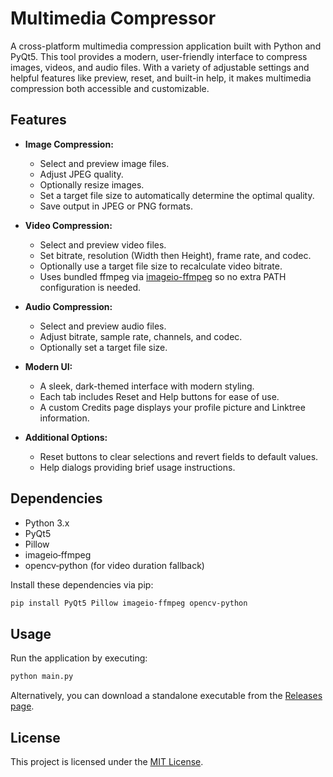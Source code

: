 
# Multimedia Compressor

A cross-platform multimedia compression application built with Python and PyQt5. This tool provides a modern, user-friendly interface to compress images, videos, and audio files. With a variety of adjustable settings and helpful features like preview, reset, and built-in help, it makes multimedia compression both accessible and customizable.

## Features

- **Image Compression:**
  - Select and preview image files.
  - Adjust JPEG quality.
  - Optionally resize images.
  - Set a target file size to automatically determine the optimal quality.
  - Save output in JPEG or PNG formats.

- **Video Compression:**
  - Select and preview video files.
  - Set bitrate, resolution (Width then Height), frame rate, and codec.
  - Optionally use a target file size to recalculate video bitrate.
  - Uses bundled ffmpeg via [imageio-ffmpeg](https://pypi.org/project/imageio-ffmpeg/) so no extra PATH configuration is needed.

- **Audio Compression:**
  - Select and preview audio files.
  - Adjust bitrate, sample rate, channels, and codec.
  - Optionally set a target file size.

- **Modern UI:**
  - A sleek, dark-themed interface with modern styling.
  - Each tab includes Reset and Help buttons for ease of use.
  - A custom Credits page displays your profile picture and Linktree information.

- **Additional Options:**
  - Reset buttons to clear selections and revert fields to default values.
  - Help dialogs providing brief usage instructions.

## Dependencies

- Python 3.x
- PyQt5
- Pillow
- imageio‑ffmpeg
- opencv‑python (for video duration fallback)

Install these dependencies via pip:

```bash
pip install PyQt5 Pillow imageio-ffmpeg opencv-python
```

## Usage

Run the application by executing:

```bash
python main.py
```

Alternatively, you can download a standalone executable from the [Releases page](https://github.com/jemmonsss/MultimediaCompressor/releases/download/Compresor/Compressor.exe).

## License

This project is licensed under the [MIT License](LICENSE).

